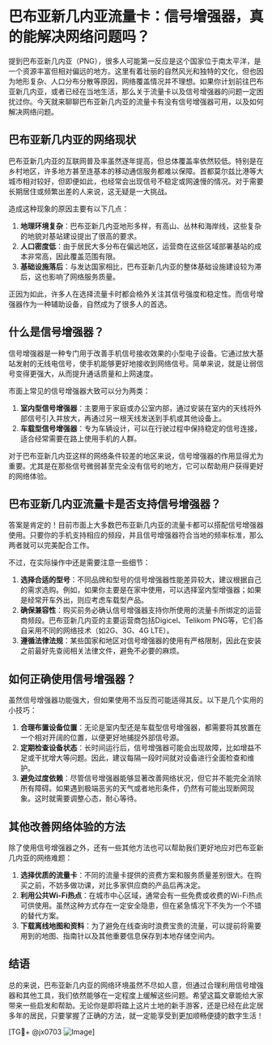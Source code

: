 # 巴布亚新几内亚流量卡：信号增强器，真的能解决网络问题吗？

提到巴布亚新几内亚（PNG），很多人可能第一反应是这个国家位于南太平洋，是一个资源丰富但相对偏远的地方。这里有着壮丽的自然风光和独特的文化，但也因为地形复杂、人口分布分散等原因，网络覆盖情况并不理想。如果你计划前往巴布亚新几内亚，或者已经在当地生活，那么关于流量卡以及信号增强器的问题一定困扰过你。今天就来聊聊巴布亚新几内亚的流量卡有没有信号增强器可用，以及如何解决网络问题。

## 巴布亚新几内亚的网络现状

巴布亚新几内亚的互联网普及率虽然逐年提高，但总体覆盖率依然较低。特别是在乡村地区，许多地方甚至连基本的移动通信服务都难以保障。首都莫尔兹比港等大城市相对较好，但即便如此，也经常会出现信号不稳定或网速慢的情况。对于需要长期居住或频繁出差的人来说，这无疑是一大挑战。

造成这种现象的原因主要有以下几点：

1. **地理环境复杂**：巴布亚新几内亚地形多样，有高山、丛林和海岸线，这些复杂的地貌对基站建设提出了很高的要求。
2. **人口密度低**：由于居民大多分布在偏远地区，运营商在这些区域部署基站的成本非常高，因此覆盖范围有限。
3. **基础设施落后**：与发达国家相比，巴布亚新几内亚的整体基础设施建设较为滞后，这也影响了网络服务质量。

正因为如此，许多人在选择流量卡时都会格外关注其信号强度和稳定性。而信号增强器作为一种辅助设备，自然成为了很多人的首选。

## 什么是信号增强器？

信号增强器是一种专门用于改善手机信号接收效果的小型电子设备。它通过放大基站发射的无线电信号，使手机能够更好地接收到网络信号。简单来说，就是让弱信号变得更强大，从而提升通话质量和上网速度。

市面上常见的信号增强器大致可以分为两类：

1. **室内型信号增强器**：主要用于家庭或办公室内部，通过安装在室内的天线将外部信号引入并放大，再通过另一根天线发送到手机或其他设备上。
2. **车载型信号增强器**：专为车辆设计，可以在行驶过程中保持稳定的信号连接，适合经常需要在路上使用手机的人群。

对于巴布亚新几内亚这样的网络条件较差的地区来说，信号增强器的作用显得尤为重要。尤其是在那些信号微弱甚至完全没有信号的地方，它可以帮助用户获得更好的网络体验。

## 巴布亚新几内亚流量卡是否支持信号增强器？

答案是肯定的！目前市面上大多数巴布亚新几内亚的流量卡都可以搭配信号增强器使用。只要你的手机支持相应的频段，并且信号增强器符合当地的频率标准，那么两者就可以完美配合工作。

不过，在实际操作中还是需要注意一些细节：

1. **选择合适的型号**：不同品牌和型号的信号增强器性能差异较大，建议根据自己的需求选购。例如，如果你主要是在家中使用，可以选择室内型增强器；如果是经常开车外出，则应考虑车载型产品。
2. **确保兼容性**：购买前务必确认信号增强器支持你所使用的流量卡所绑定的运营商频段。巴布亚新几内亚的主要运营商包括Digicel、Telikom PNG等，它们各自采用不同的网络技术（如2G、3G、4G LTE）。
3. **遵循法律法规**：某些国家和地区对信号增强器的使用有严格限制，因此在安装之前最好先查阅相关法律文件，避免不必要的麻烦。

## 如何正确使用信号增强器？

虽然信号增强器功能强大，但如果使用不当反而可能适得其反。以下是几个实用的小技巧：

1. **合理布置设备位置**：无论是室内型还是车载型信号增强器，都需要将其放置在一个相对开阔的位置，以便更好地捕捉外部信号源。
2. **定期检查设备状态**：长时间运行后，信号增强器可能会出现故障，比如增益不足或干扰增大等问题。因此，建议每隔一段时间就对设备进行全面检查和维护。
3. **避免过度依赖**：尽管信号增强器能够显著改善网络状况，但它并不能完全消除所有障碍。如果遇到极端恶劣的天气或者地形条件，仍然有可能出现断网现象。这时就需要调整心态，耐心等待。

## 其他改善网络体验的方法

除了使用信号增强器之外，还有一些其他方法也可以帮助我们更好地应对巴布亚新几内亚的网络难题：

1. **选择优质的流量卡**：不同的流量卡提供的资费方案和服务质量差别很大。在购买之前，不妨多做功课，对比多家供应商的产品后再决定。
2. **利用公共Wi-Fi热点**：在城市中心区域，通常会有一些免费或收费的Wi-Fi热点可供使用。虽然这种方式存在一定安全隐患，但在紧急情况下不失为一个不错的替代方案。
3. **下载离线地图和资料**：为了避免在线查询时浪费宝贵的流量，可以提前将需要用到的地图、指南针以及其他重要信息保存到本地存储空间内。

## 结语

总的来说，巴布亚新几内亚的网络环境虽然不尽如人意，但通过合理利用信号增强器和其他工具，我们依然能够在一定程度上缓解这些问题。希望这篇文章能给大家带来一些启发和帮助。无论你是即将踏上这片土地的新手游客，还是已经在此定居多年的居民，只要掌握了正确的方法，就一定能享受到更加顺畅便捷的数字生活！

[TG💪+ @jx0703 ![Image](https://github.com/user-attachments/assets/dbca1d08-cadb-493c-b0ec-ad6f7a83f270)]